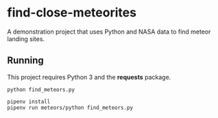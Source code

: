 # find-close-meteorites
A demonstration project that uses Python and NASA data to find meteor landing sites.

## Running

This project requires Python 3 and the **requests** package.

`python find_meteors.py`

```
pipenv install
pipenv run meteors/python find_meteors.py
```
